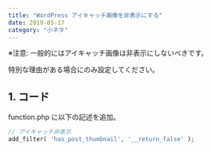 ```yaml
---
title: "WordPress アイキャッチ画像を非表示にする"
date: 2019-05-17
category: "小ネタ"
---
```


※注意: 一般的にはアイキャッチ画像は非表示にしないべきです。

特別な理由がある場合にのみ設定してください。

## 1\. コード

function.php に以下の記述を追加。

```php
// アイキャッチ非表示
add_filter( 'has_post_thumbnail', '__return_false' );
```
